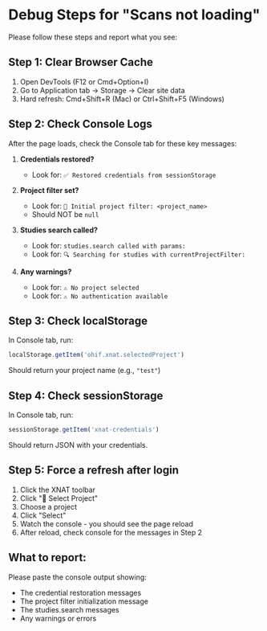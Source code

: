 # Debug Steps for "Scans not loading"

Please follow these steps and report what you see:

## Step 1: Clear Browser Cache
1. Open DevTools (F12 or Cmd+Option+I)
2. Go to Application tab → Storage → Clear site data
3. Hard refresh: Cmd+Shift+R (Mac) or Ctrl+Shift+F5 (Windows)

## Step 2: Check Console Logs
After the page loads, check the Console tab for these key messages:

1. **Credentials restored?**
   - Look for: `✅ Restored credentials from sessionStorage`

2. **Project filter set?**
   - Look for: `🎯 Initial project filter: <project_name>`
   - Should NOT be `null`

3. **Studies search called?**
   - Look for: `studies.search called with params:`
   - Look for: `🔍 Searching for studies with currentProjectFilter:`

4. **Any warnings?**
   - Look for: `⚠️ No project selected`
   - Look for: `⚠️ No authentication available`

## Step 3: Check localStorage
In Console tab, run:
```javascript
localStorage.getItem('ohif.xnat.selectedProject')
```

Should return your project name (e.g., `"test"`)

## Step 4: Check sessionStorage
In Console tab, run:
```javascript
sessionStorage.getItem('xnat-credentials')
```

Should return JSON with your credentials.

## Step 5: Force a refresh after login
1. Click the XNAT toolbar
2. Click "📁 Select Project"
3. Choose a project
4. Click "Select"
5. Watch the console - you should see the page reload
6. After reload, check console for the messages in Step 2

## What to report:
Please paste the console output showing:
- The credential restoration messages
- The project filter initialization message
- The studies.search messages
- Any warnings or errors

